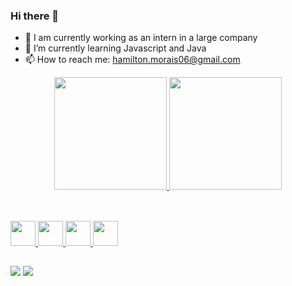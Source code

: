 ### Hi there 👋

- 🔭 I am currently working as an intern in a large company
- 🌱 I’m currently learning Javascript and Java
- 📫 How to reach me: hamilton.morais06@gmail.com

<div align="center">
  <a href="https://github.com/hamiltonmorais">
  <img height="180em" src="https://github-readme-stats.vercel.app/api?username=hamiltonmorais&show_icons=true&theme=dark&include_all_commits=true&count_private=true"/>
  <img height="180em" src="https://github-readme-stats.vercel.app/api/top-langs/?username=hamiltonmorais&layout=compact&langs_count=7&theme=dark"/>
</div>
 
  ##
  
<div style ="display": inline_block"> <br>
    <img allign="center" height"30" width="40" src="https://cdn.jsdelivr.net/gh/devicons/devicon/icons/javascript/javascript-original.svg" />
    <img allign="center" height"30" width="40" src="https://cdn.jsdelivr.net/gh/devicons/devicon/icons/java/java-original.svg" />
    <img allign="center" height"30" width="40" src="https://cdn.jsdelivr.net/gh/devicons/devicon/icons/jira/jira-original.svg" /> 
    <img allign="center" height"30" width="40" src="https://cdn.jsdelivr.net/gh/devicons/devicon/icons/confluence/confluence-original.svg" />
</div>
     
##
<div> 
   <a href = "https://www.linkedin.com/in/hamilton-morais-a78638169/"   target="_blank"><img src = 	"https://img.shields.io/badge/LinkedIn-0077B5?style=for-the-badge&logo=linkedin&logoColor=white" target="_blank"></a>
   <a href = "https://www.instagram.com/_hamiltonmorais/"   target="_blank"><img src = "https://img.shields.io/badge/Instagram-E4405F?style=for-the-badge&logo=instagram&logoColor=white" target="_blank"></a>           
</div>                                                                                                                                          
